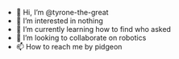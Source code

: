 - 👋 Hi, I’m @tyrone-the-great
- 👀 I’m interested in nothing
- 🌱 I’m currently learning how to find who asked
- 💞️ I’m looking to collaborate on robotics
- 📫 How to reach me by pidgeon

<!---
tyrone-the-great/tyrone-the-great is a ✨ special ✨ repository because its `README.md` (this file) appears on your GitHub profile.
You can click the Preview link to take a look at your changes.
---
